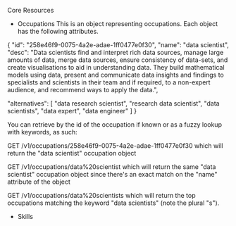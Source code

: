 
Core Resources
- Occupations
This is an object representing occupations. Each object has the following attributes.

{
"id": "258e46f9-0075-4a2e-adae-1ff0477e0f30",
"name": "data scientist",
"desc": "Data scientists find and interpret rich data sources, manage large amounts of data, merge data sources, ensure consistency of data-sets, and create visualisations to aid in understanding data. They build mathematical models using data, present and communicate data insights and findings to specialists and scientists in their team and if required, to a non-expert audience, and recommend ways to apply the data.",

"alternatives": [
"data research scientist",
"research data scientist",
"data scientists",
"data expert",
"data engineer"
]
}

You can retrieve by the id of the occupation if known or as a fuzzy lookup with keywords, as such:

GET /v1/occupations/258e46f9-0075-4a2e-adae-1ff0477e0f30
which will return the "data scientist" occupation object 

GET /v1/occupations/data%20scientist
which will return the same "data scientist" occupation object since there's an exact match on the "name" attribute of the object

GET /v1/occupations/data%20scientists
which will return the top occupations matching the keyword "data scientists" (note the plural "s").




- Skills
